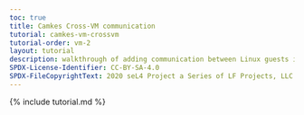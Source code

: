 ```yaml
---
toc: true
title: Camkes Cross-VM communication
tutorial: camkes-vm-crossvm
tutorial-order: vm-2
layout: tutorial
description: walkthrough of adding communication between Linux guests in separate VMs.
SPDX-License-Identifier: CC-BY-SA-4.0
SPDX-FileCopyrightText: 2020 seL4 Project a Series of LF Projects, LLC.
---
```

{% include tutorial.md %}
<script src="{{ base.url | prepend: site.url }}/assets/js/toggle-markdown.js"></script>
